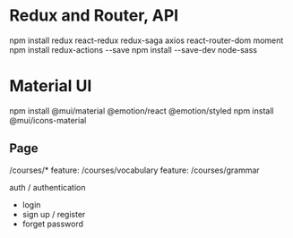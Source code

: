 # Redux and Router, API
npm install redux react-redux redux-saga axios react-router-dom moment
npm install redux-actions --save
npm install --save-dev node-sass
# Material UI
npm install @mui/material @emotion/react @emotion/styled
npm install @mui/icons-material

## Page

/courses/*
feature: /courses/vocabulary
feature: /courses/grammar




auth / authentication
- login
- sign up / register
- forget password